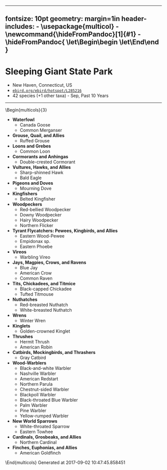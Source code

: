 
---
fontsize: 10pt
geometry: margin=1in
header-includes:
    - \usepackage{multicol}
    - \newcommand{\hideFromPandoc}[1]{#1}
    - \hideFromPandoc{
        \let\Begin\begin
        \let\End\end
      }
---

# Sleeping Giant State Park

* New Haven, Connecticut, US
* [`ebird.org/ebird/hotspot/L285216`](ebird.org/ebird/hotspot/L285216)
* 42 species (+1 other taxa) - Sep, Past 10 Years

-----

\Begin{multicols}{3}

* **Waterfowl**
    * Canada Goose
    * Common Merganser
* **Grouse, Quail, and Allies**
    * Ruffed Grouse
* **Loons and Grebes**
    * Common Loon
* **Cormorants and Anhingas**
    * Double-crested Cormorant
* **Vultures, Hawks, and Allies**
    * Sharp-shinned Hawk
    * Bald Eagle
* **Pigeons and Doves**
    * Mourning Dove
* **Kingfishers**
    * Belted Kingfisher
* **Woodpeckers**
    * Red-bellied Woodpecker
    * Downy Woodpecker
    * Hairy Woodpecker
    * Northern Flicker
* **Tyrant Flycatchers: Pewees, Kingbirds, and Allies**
    * Eastern Wood-Pewee
    * Empidonax sp.
    * Eastern Phoebe
* **Vireos**
    * Warbling Vireo
* **Jays, Magpies, Crows, and Ravens**
    * Blue Jay
    * American Crow
    * Common Raven
* **Tits, Chickadees, and Titmice**
    * Black-capped Chickadee
    * Tufted Titmouse
* **Nuthatches**
    * Red-breasted Nuthatch
    * White-breasted Nuthatch
* **Wrens**
    * Winter Wren
* **Kinglets**
    * Golden-crowned Kinglet
* **Thrushes**
    * Hermit Thrush
    * American Robin
* **Catbirds, Mockingbirds, and Thrashers**
    * Gray Catbird
* **Wood-Warblers**
    * Black-and-white Warbler
    * Nashville Warbler
    * American Redstart
    * Northern Parula
    * Chestnut-sided Warbler
    * Blackpoll Warbler
    * Black-throated Blue Warbler
    * Palm Warbler
    * Pine Warbler
    * Yellow-rumped Warbler
* **New World Sparrows**
    * White-throated Sparrow
    * Eastern Towhee
* **Cardinals, Grosbeaks, and Allies**
    * Northern Cardinal
* **Finches, Euphonias, and Allies**
    * American Goldfinch

\End{multicols}
Generated at 2017-09-02 10:47:45.858451

